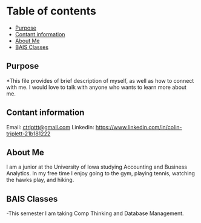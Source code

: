 # **Table of contents**
- [Purpose](#Purpose)
- [Contant information](##Contant-information)
- [About Me](#About-Me)
- [BAIS Classes](#BAIS-Classes)

## Purpose
*This file provides of brief description of myself, as well as how to connect with me. I would love to talk with anyone who wants to learn more about me.
## Contant information
Email: ctripttt@gmail.com
Linkedin: https://www.linkedin.com/in/colin-triplett-21b181222
## About Me
I am a junior at the University of Iowa studying Accounting and Business Analytics. In my free time I enjoy going to the gym, playing tennis, watching the hawks play, and hiking. 
## BAIS Classes
-This semester I am taking Comp Thinking and Database Management. 
